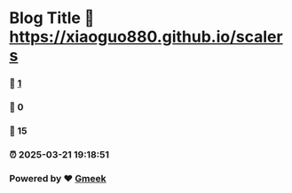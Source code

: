 # Blog Title :link: https://xiaoguo880.github.io/scalers 
### :page_facing_up: [1](https://xiaoguo880.github.io/scalers/tag.html) 
### :speech_balloon: 0 
### :hibiscus: 15 
### :alarm_clock: 2025-03-21 19:18:51 
### Powered by :heart: [Gmeek](https://github.com/Meekdai/Gmeek)
